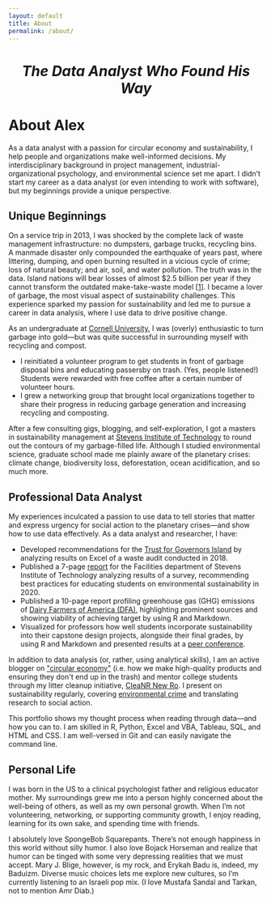 ```yaml
---
layout: default
title: About
permalink: /about/
---
```




<h1><center><i>The Data Analyst Who Found His Way</i></center></h1>

<h1>About Alex</h1>

<!-- I’m a trained sustainability consultant with an interdisciplinary background in project management, data analysis, industrial-organizational psychology, and environmental science. I find critical facts from data and help people and organizations make well-informed decisions—but I didn’t start as a data analyst. -->

As a data analyst with a passion for circular economy and sustainability, I help people and organizations make well-informed decisions. My interdisciplinary background in project management, industrial-organizational psychology, and environmental science set me apart. I didn’t start my career as a data analyst (or even intending to work with software), but my beginnings provide a unique perspective.

<h2>Unique Beginnings</h2>

On a service trip in 2013, I was shocked by the complete lack of waste management infrastructure: no dumpsters, garbage trucks, recycling bins. A manmade disaster only compounded the earthquake of years past, where littering, dumping, and open burning resulted in a vicious cycle of crime; loss of natural beauty; and air, soil, and water pollution. The truth was in the data. Island nations will bear losses of almost $2.5 billion per year if they cannot transform the outdated make-take-waste model [[1](https://pubmed.ncbi.nlm.nih.gov/31232294/)]. I became a lover of garbage, the most visual aspect of sustainability challenges. This experience sparked my passion for sustainability and led me to pursue a career in data analysis, where I use data to drive positive change.

As an undergraduate at [Cornell University](https://www.cornell.edu/), I was (overly) enthusiastic to turn garbage into gold—but was quite successful in surrounding myself with recycling and compost.

- I reinitiated a volunteer program to get students in front of garbage disposal bins and educating passersby on trash. (Yes, people listened!) Students were rewarded with free coffee after a certain number of volunteer hours. 
- I grew a networking group that brought local organizations together to share their progress in reducing garbage generation and increasing recycling and composting. 

After a few consulting gigs, blogging, and self-exploration, I got a masters in sustainability management at [Stevens Institute of Technology](https://www.stevens.edu/) to round out the contours of my garbage-filled life. Although I studied environmental science, graduate school made me plainly aware of the planetary crises: climate change, biodiversity loss, deforestation, ocean acidification, and so much more.

<h2>Professional Data Analyst</h2>

My experiences inculcated a passion to use data to tell stories that matter and express urgency for social action to the planetary crises—and show how to use data effectively. As a data analyst and researcher, I have:

- Developed recommendations for the [Trust for Governors Island](https://www.govisland.com/about/the-trust-for-governors-island) by analyzing results on Excel of a waste audit conducted in 2018.
- Published a 7-page [report](https://reports.aashe.org/institutions/stevens-institute-of-technology-nj/report/2020-03-02/AC/curriculum/AC-6/) for the Facilities department of Stevens Institute of Technology analyzing results of a survey, recommending best practices for educating students on environmental sustainability in 2020.
- Published a 10-page report profiling greenhouse gas (GHG) emissions of [Dairy Farmers of America (DFA)](https://www.dfamilk.com/), highlighting prominent sources and showing viability of achieving target by using R and Markdown.
- Visualized for professors how well students incorporate sustainability into their capstone design projects, alongside their final grades, by using R and Markdown and presented results at a [peer conference](https://strategy.asee.org/assessing-the-sustainability-components-of-engineering-capstone-projects).

In addition to data analysis (or, rather, using analytical skills), I am an active blogger on ["circular economy"](https://furry-date-ae4.notion.site/Rethinking-Circular-Economy-34b44ede819c49158d207ac18607e85d) (i.e. how we make high-quality products and ensuring they don't end up in the trash) and mentor college students through my litter cleanup initiative, [CleaNR New Ro](https://instagram.com/cleanrnewro?utm_medium=copy_link). I present on sustainability regularly, covering [environmental crime](https://www.linkedin.com/in/alexdubro/details/featured/1635490901962/single-media-viewer/?profileId=ACoAABKLzZkBC25qA9yl8hJFtQOPzBXfM-UBmBs) and translating research to social action.

This portfolio shows my thought process when reading through data—and how you can to. I am skilled in R, Python, Excel and VBA, Tableau, SQL, and HTML and CSS. I am well-versed in Git and can easily navigate the command line.

<h2>Personal Life</h2>

I was born in the US to a clinical psychologist father and religious educator mother. My surroundings grew me into a person highly concerned about the well-being of others, as well as my own personal growth. When I’m not volunteering, networking, or supporting community growth, I enjoy reading, learning for its own sake, and spending time with friends.

I absolutely love SpongeBob Squarepants. There’s not enough happiness in this world without silly humor. I also love Bojack Horseman and realize that humor can be tinged with some very depressing realities that we must accept. Mary J. Blige, however, is my rock, and Erykah Badu is, indeed, my Baduizm. Diverse music choices lets me explore new cultures, so I’m currently listening to an Israeli pop mix. (I love Mustafa Sandal and Tarkan, not to mention Amr Diab.)
